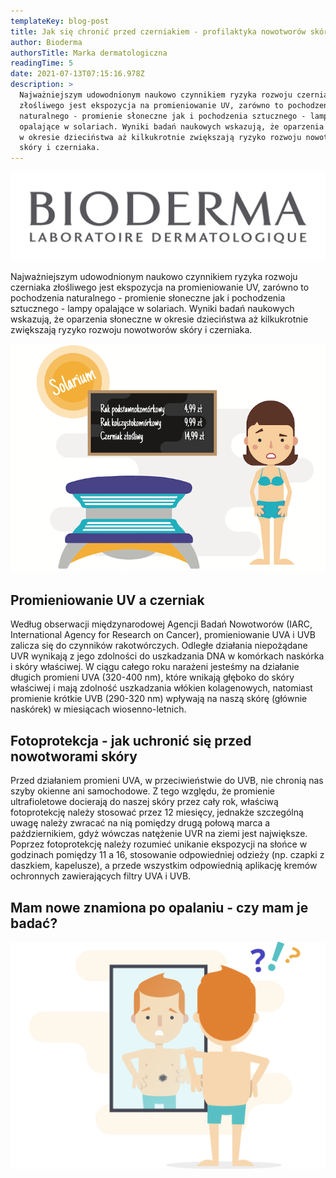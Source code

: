 ```yaml
---
templateKey: blog-post
title: Jak się chronić przed czerniakiem - profilaktyka nowotworów skóry
author: Bioderma
authorsTitle: Marka dermatologiczna
readingTime: 5
date: 2021-07-13T07:15:16.978Z
description: >
  Najważniejszym udowodnionym naukowo czynnikiem ryzyka rozwoju czerniaka
  złośliwego jest ekspozycja na promieniowanie UV, zarówno to pochodzenia
  naturalnego - promienie słoneczne jak i pochodzenia sztucznego - lampy
  opalające w solariach. Wyniki badań naukowych wskazują, że oparzenia słoneczne
  w okresie dzieciństwa aż kilkukrotnie zwiększają ryzyko rozwoju nowotworów
  skóry i czerniaka.
---
```

![Logo Biodermy - autor Bioderma](img/image4-1-.jpeg "Logo Biodermy - autor Bioderma")

Najważniejszym udowodnionym naukowo czynnikiem ryzyka rozwoju czerniaka złośliwego jest ekspozycja na promieniowanie UV, zarówno to pochodzenia naturalnego - promienie słoneczne jak i pochodzenia sztucznego - lampy opalające w solariach. Wyniki badań naukowych wskazują, że oparzenia słoneczne w okresie dzieciństwa aż kilkukrotnie zwiększają ryzyko rozwoju nowotworów skóry i czerniaka. 

![Solarium a czerniak](img/solarium-szkodliwe.png "Solarium a czerniak")

## Promieniowanie UV a czerniak

Według obserwacji międzynarodowej Agencji Badań Nowotworów (IARC, International Agency for Research on Cancer), promieniowanie UVA i UVB zalicza się do czynników rakotwórczych. Odległe działania niepożądane UVR wynikają z jego zdolności do uszkadzania DNA w komórkach naskórka i skóry właściwej. W ciągu całego roku narażeni jesteśmy na działanie długich promieni UVA (320-400 nm), które wnikają głęboko do skóry właściwej i mają zdolność uszkadzania włókien kolagenowych, natomiast promienie krótkie UVB (290-320 nm) wpływają na naszą skórę (głównie naskórek) w miesiącach wiosenno-letnich. 

<More link="[Jakie są objawy czerniaka złośliwego?](https://twojeznamiona.pl/blog/typowe-objawy-czerniaka-zlosliwego)" text="Jakie są objawy czerniaka złośliwego" cta="Sprawdź" />

## Fotoprotekcja - jak uchronić się przed nowotworami skóry



Przed działaniem promieni UVA, w przeciwieństwie do UVB, nie chronią nas szyby okienne ani samochodowe. Z tego względu, że promienie ultrafioletowe docierają do naszej skóry przez cały rok, właściwą fotoprotekcję należy stosować przez 12 miesięcy, jednakże szczególną uwagę należy zwracać na nią pomiędzy drugą połową marca a październikiem, gdyż wówczas natężenie UVR na ziemi jest największe. Poprzez fotoprotekcję należy rozumieć unikanie ekspozycji na słońce w godzinach pomiędzy 11 a 16, stosowanie odpowiedniej odzieży (np. czapki z daszkiem, kapelusze), a przede wszystkim odpowiednią aplikację kremów ochronnych zawierających filtry UVA i UVB.



## Mam nowe znamiona po opalaniu - czy mam je badać?

![Nowe znamiona po opalaniu](img/zrzut-ekranu-2021-07-10-o-01.44.57.png "Nowe znamiona po opalaniu")